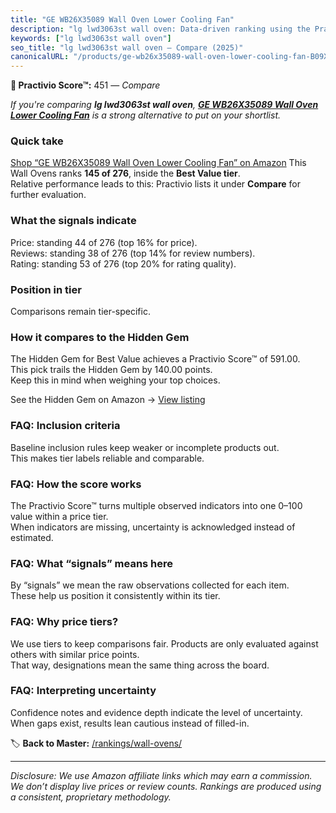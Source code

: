 ```yaml
---
title: "GE WB26X35089 Wall Oven Lower Cooling Fan"
description: "lg lwd3063st wall oven: Data-driven ranking using the Practivio Score™. Positioned by quality, value, demand, findability, momentum."
keywords: ["lg lwd3063st wall oven"]
seo_title: "lg lwd3063st wall oven — Compare (2025)"
canonicalURL: "/products/ge-wb26x35089-wall-oven-lower-cooling-fan-B09XJK155B/"
---
```


**🛒 Practivio Score™:** 451 — _Compare_


*If you're comparing **lg lwd3063st wall oven**, **[GE WB26X35089 Wall Oven Lower Cooling Fan](https://www.amazon.com/dp/B09XJK155B?tag=practivio-20)** is a strong alternative to put on your shortlist.*
### Quick take
[Shop “GE WB26X35089 Wall Oven Lower Cooling Fan” on Amazon](https://www.amazon.com/dp/B09XJK155B?tag=practivio-20)
This Wall Ovens ranks **145 of 276**, inside the **Best Value tier**.  
Relative performance leads to this: Practivio lists it under **Compare** for further evaluation.

### What the signals indicate
Price: standing 44 of 276 (top 16% for price).  
Reviews: standing 38 of 276 (top 14% for review numbers).  
Rating: standing 53 of 276 (top 20% for rating quality).  

### Position in tier
Comparisons remain tier-specific.

### How it compares to the Hidden Gem
The Hidden Gem for Best Value achieves a Practivio Score™ of 591.00.  
This pick trails the Hidden Gem by 140.00 points.  
Keep this in mind when weighing your top choices.  

See the Hidden Gem on Amazon → [View listing](https://www.amazon.com/dp/B0D1CXL52G?tag=practivio-20)

### FAQ: Inclusion criteria
Baseline inclusion rules keep weaker or incomplete products out.  
This makes tier labels reliable and comparable.

### FAQ: How the score works
The Practivio Score™ turns multiple observed indicators into one 0–100 value within a price tier.  
When indicators are missing, uncertainty is acknowledged instead of estimated.

### FAQ: What “signals” means here
By “signals” we mean the raw observations collected for each item.  
These help us position it consistently within its tier.

### FAQ: Why price tiers?
We use tiers to keep comparisons fair. Products are only evaluated against others with similar price points.  
That way, designations mean the same thing across the board.

### FAQ: Interpreting uncertainty
Confidence notes and evidence depth indicate the level of uncertainty.  
When gaps exist, results lean cautious instead of filled-in.

<!-- Missing template for Compare/CompareWithinPriceClass -->


🏷️ **Back to Master:** [/rankings/wall-ovens/](/rankings/wall-ovens/)

---
_Disclosure: We use Amazon affiliate links which may earn a commission. We don’t display live prices or review counts. Rankings are produced using a consistent, proprietary methodology._
